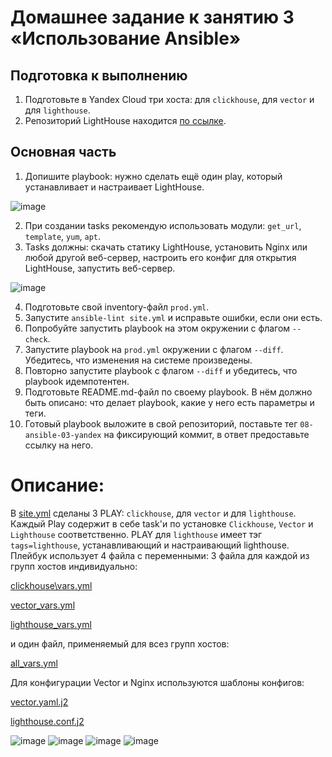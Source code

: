 # Домашнее задание к занятию 3 «Использование Ansible»

## Подготовка к выполнению

1. Подготовьте в Yandex Cloud три хоста: для `clickhouse`, для `vector` и для `lighthouse`.
2. Репозиторий LightHouse находится [по ссылке](https://github.com/VKCOM/lighthouse).

## Основная часть

1. Допишите playbook: нужно сделать ещё один play, который устанавливает и настраивает LightHouse.

![image](https://github.com/user-attachments/assets/20ef4b34-609d-4007-b8b8-8625891aab74)

2. При создании tasks рекомендую использовать модули: `get_url`, `template`, `yum`, `apt`.
3. Tasks должны: скачать статику LightHouse, установить Nginx или любой другой веб-сервер, настроить его конфиг для открытия LightHouse, запустить веб-сервер.

![image](https://github.com/user-attachments/assets/3d3ab8a3-82d5-412e-a19f-227edf61ccb8)

4. Подготовьте свой inventory-файл `prod.yml`.
5. Запустите `ansible-lint site.yml` и исправьте ошибки, если они есть.
6. Попробуйте запустить playbook на этом окружении с флагом `--check`.
7. Запустите playbook на `prod.yml` окружении с флагом `--diff`. Убедитесь, что изменения на системе произведены.
8. Повторно запустите playbook с флагом `--diff` и убедитесь, что playbook идемпотентен.
9. Подготовьте README.md-файл по своему playbook. В нём должно быть описано: что делает playbook, какие у него есть параметры и теги.
10. Готовый playbook выложите в свой репозиторий, поставьте тег `08-ansible-03-yandex` на фиксирующий коммит, в ответ предоставьте ссылку на него.


# Описание:

В [site.yml](https://github.com/Nightnek/ansible_1st_hw/blob/master/playbook/site.yml) сделаны 3 PLAY: `clickhouse`, для `vector` и для `lighthouse`.
Каждый Play содержит в себе task'и по установке `Clickhouse`, `Vector` и `Lighthouse` соответственно.
PLAY для `lighthouse` имеет тэг `tags=lighthouse`, устанавливающий и настраивающий lighthouse.
Плейбук использует 4 файла с переменными: 3 файла для каждой из групп хостов индивидуально:

[clickhouse\vars.yml](https://github.com/Nightnek/ansible_1st_hw/blob/master/playbook/group_vars/clickhouse/vars.yml)

[vector_vars.yml](https://github.com/Nightnek/ansible_1st_hw/blob/master/playbook/group_vars/vector/vector_vars.yml)

[lighthouse_vars.yml](https://github.com/Nightnek/ansible_1st_hw/blob/master/playbook/group_vars/lighthouse/lighthouse_vars.yml)

и один файл, применяемый для всез групп хостов:

[all_vars.yml](https://github.com/Nightnek/ansible_1st_hw/blob/master/playbook/group_vars/all/all_vars.yml)

Для конфигурации Vector и Nginx используются шаблоны конфигов:

[vector.yaml.j2](https://github.com/Nightnek/ansible_1st_hw/blob/master/playbook/templates/vector/vector.yaml.j2)

[lighthouse.conf.j2](https://github.com/Nightnek/ansible_1st_hw/blob/master/playbook/templates/nginx/lighthouse.conf.j2)

![image](https://github.com/user-attachments/assets/0b4cd4d6-1808-4dea-b58a-107f8113e139)
![image](https://github.com/user-attachments/assets/18160a5c-5760-4683-8d5d-d47e3246890f)
![image](https://github.com/user-attachments/assets/6484c50f-07df-4be9-8606-ce4f43260162)
![image](https://github.com/user-attachments/assets/6e5f0a68-fa7e-435e-abdd-f4b48995b909)


